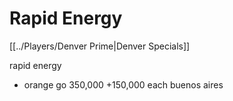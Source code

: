 # Rapid Energy
[[../Players/Denver Prime|Denver Specials]]

rapid energy
-   orange go
350,000
+150,000 each
buenos aires